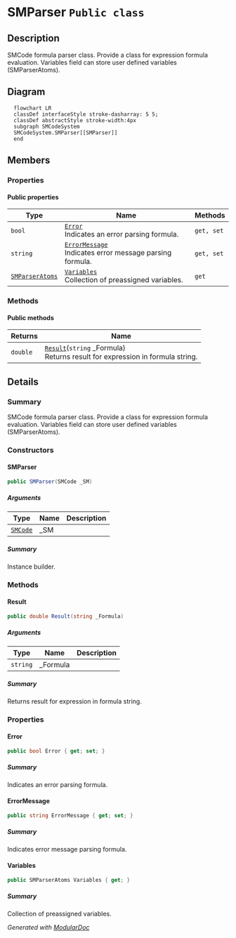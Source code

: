 # SMParser `Public class`

## Description
SMCode formula parser class. Provide a class for expression formula evaluation.
            Variables field can store user defined variables (SMParserAtoms).

## Diagram
```mermaid
  flowchart LR
  classDef interfaceStyle stroke-dasharray: 5 5;
  classDef abstractStyle stroke-width:4px
  subgraph SMCodeSystem
  SMCodeSystem.SMParser[[SMParser]]
  end
```

## Members
### Properties
#### Public  properties
| Type | Name | Methods |
| --- | --- | --- |
| `bool` | [`Error`](#error)<br>Indicates an error parsing formula. | `get, set` |
| `string` | [`ErrorMessage`](#errormessage)<br>Indicates error message parsing formula. | `get, set` |
| [`SMParserAtoms`](./smcodesystem-SMParserAtoms) | [`Variables`](#variables)<br>Collection of preassigned variables. | `get` |

### Methods
#### Public  methods
| Returns | Name |
| --- | --- |
| `double` | [`Result`](#result)(`string` _Formula)<br>Returns result for expression in formula string. |

## Details
### Summary
SMCode formula parser class. Provide a class for expression formula evaluation.
            Variables field can store user defined variables (SMParserAtoms).

### Constructors
#### SMParser
```csharp
public SMParser(SMCode _SM)
```
##### Arguments
| Type | Name | Description |
| --- | --- | --- |
| [`SMCode`](./smcodesystem-SMCode) | _SM |   |

##### Summary
Instance builder.

### Methods
#### Result
```csharp
public double Result(string _Formula)
```
##### Arguments
| Type | Name | Description |
| --- | --- | --- |
| `string` | _Formula |   |

##### Summary
Returns result for expression in formula string.

### Properties
#### Error
```csharp
public bool Error { get; set; }
```
##### Summary
Indicates an error parsing formula.

#### ErrorMessage
```csharp
public string ErrorMessage { get; set; }
```
##### Summary
Indicates error message parsing formula.

#### Variables
```csharp
public SMParserAtoms Variables { get; }
```
##### Summary
Collection of preassigned variables.

*Generated with* [*ModularDoc*](https://github.com/hailstorm75/ModularDoc)

